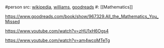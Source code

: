 #person 
src: [wikipedia](https://en.wikipedia.org/wiki/Thomas_A._Garrity), [williams](https://math.williams.edu/thomas-garrity/), [goodreads](https://www.goodreads.com/author/show/489246.Thomas_A_Garrity) 
#: [[Mathematics]] 

https://www.goodreads.com/book/show/967329.All_the_Mathematics_You_Missed

https://www.youtube.com/watch?v=zHU1xH6Ogs4

https://www.youtube.com/watch?v=am4wcoMTeTg

